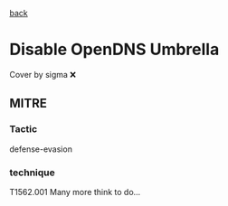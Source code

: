 [back](../index.md)
# Disable OpenDNS Umbrella
Cover by sigma :x: 
## MITRE
### Tactic
defense-evasion
### technique
T1562.001
Many more think to do...